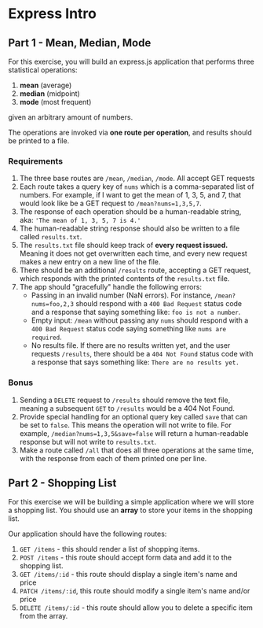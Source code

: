 # Express Intro

## Part 1 - Mean, Median, Mode

For this exercise, you will build an express.js application that performs three statistical operations:

1.  **mean** (average)
2.  **median** (midpoint)
3.  **mode** (most frequent)

given an arbitrary amount of numbers.

The operations are invoked via **one route per operation**, and results should be printed to a file.

### Requirements

1.  The three base routes are `/mean`, `/median`, `/mode`. All accept GET requests
1.  Each route takes a query key of `nums` which is a comma-separated list of numbers. For example, if I want to get the mean of 1, 3, 5, and 7, that would look like be a GET request to `/mean?nums=1,3,5,7`.
1.  The response of each operation should be a human-readable string, aka: `'The mean of 1, 3, 5, 7 is 4.'`
1.  The human-readable string response should also be written to a file called `results.txt`.
1.  The `results.txt` file should keep track of **every request issued.** Meaning it does not get overwritten each time, and every new request makes a new entry on a new line of the file.
1.  There should be an additional `/results` route, accepting a GET request, which responds with the printed contents of the `results.txt` file.
1.  The app should "gracefully" handle the following errors:
    - Passing in an invalid number (NaN errors). For instance, `/mean?nums=foo,2,3` should respond with a `400 Bad Request` status code and a response that saying something like: `foo is not a number`.
    - Empty input: `/mean` without passing any `nums` should respond with a `400 Bad Request` status code saying something like `nums are required`.
    - No results file. If there are no results written yet, and the user requests `/results`, there should be a `404 Not Found` status code with a response that says something like: `There are no results yet.`

### Bonus

1.  Sending a `DELETE` request to `/results` should remove the text file, meaning a subsequent `GET` to `/results` would be a 404 Not Found.
1.  Provide special handling for an optional query key called `save` that can be set to `false`. This means the operation will not write to file. For example, `/median?nums=1,3,5&save=false` will return a human-readable response but will not write to `results.txt`.
1.  Make a route called `/all` that does all three operations at the same time, with the response from each of them printed one per line.

## Part 2 - Shopping List

For this exercise we will be building a simple application where we will store a shopping list. You should use an **array** to store your items in the shopping list.

Our application should have the following routes:

1.  `GET /items` - this should render a list of shopping items.
1.  `POST /items` - this route should accept form data and add it to the shopping list.
1.  `GET /items/:id` - this route should display a single item's name and price
1.  `PATCH /items/:id`, this route should modify a single item's name and/or price
1.  `DELETE /items/:id` - this route should allow you to delete a specific item from the array.
